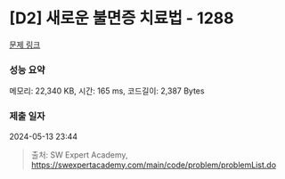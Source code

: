 # [D2] 새로운 불면증 치료법 - 1288 

[문제 링크](https://swexpertacademy.com/main/code/problem/problemDetail.do?contestProbId=AV18_yw6I9MCFAZN) 

### 성능 요약

메모리: 22,340 KB, 시간: 165 ms, 코드길이: 2,387 Bytes

### 제출 일자

2024-05-13 23:44



> 출처: SW Expert Academy, https://swexpertacademy.com/main/code/problem/problemList.do